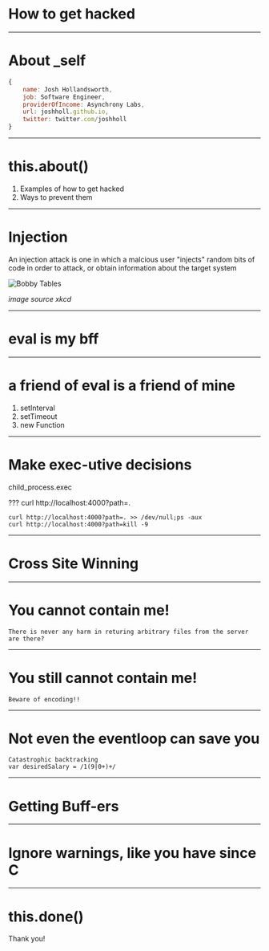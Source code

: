 # How to get hacked

---

# About _self
```javascript 
{
	name: Josh Hollandsworth,
	job: Software Engineer,
	providerOfIncome: Asynchrony Labs,
	url: joshholl.github.io,
	twitter: twitter.com/joshholl
}
```
---

# this.about()

1. Examples of how to get hacked
1. Ways to prevent them

---

# Injection

An injection attack is one in which a malcious user "injects" random bits of code in order to attack, or obtain information about the target system

![Bobby Tables](https://imgs.xkcd.com/comics/exploits_of_a_mom.png)

_image source xkcd_

---

# eval is my bff

---

# a friend of eval is a friend of mine
1. setInterval
1. setTimeout
1. new Function

---

# Make exec-utive decisions

child_process.exec

???
	curl http://localhost:4000?path=.

	curl http://localhost:4000?path=. >> /dev/null;ps -aux
	curl http://localhost:4000?path=kill -9 

---

# Cross Site Winning

---

# You cannot contain me!

	There is never any harm in returing arbitrary files from the server are there?

---

# You still cannot contain me!
	Beware of encoding!!

---

# Not even the eventloop can save you
	
	Catastrophic backtracking
	var desiredSalary = /1(9|0+)+/

---

# Getting Buff-ers

---

# Ignore warnings, like you have since C


---

# this.done() 

Thank you!


